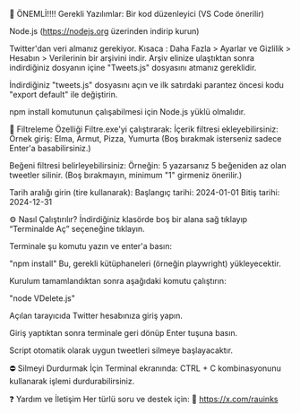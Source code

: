 
🧾 ÖNEMLİ!!!!
Gerekli Yazılımlar:
Bir kod düzenleyici (VS Code önerilir)

Node.js (https://nodejs.org üzerinden indirip kurun)

Twitter'dan veri almanız gerekiyor. Kısaca : Daha Fazla > Ayarlar ve Gizlilik > Hesabın > Verilerinin bir arşivini indir.
Arşiv elinize ulaştıktan sonra indirdiğiniz dosyanın içine "Tweets.js" dosyasını atmanız gereklidir.

İndirdiğiniz "tweets.js" dosyasını açın ve ilk satırdaki parantez öncesi kodu "export default" ile değiştirin. 

npm install komutunun çalışabilmesi için Node.js yüklü olmalıdır.

🧪 Filtreleme Özelliği
Filtre.exe'yi çalıştırarak:
İçerik filtresi ekleyebilirsiniz:
Örnek giriş:
Elma, Armut, Pizza, Yumurta
(Boş bırakmak isterseniz sadece Enter'a basabilirsiniz.)

Beğeni filtresi belirleyebilirsiniz:
Örneğin: 5 yazarsanız 5 beğeniden az olan tweetler silinir.
(Boş bırakmayın, minimum "1" girmeniz önerilir.)

Tarih aralığı girin (tire kullanarak):
Başlangıç tarihi: 2024-01-01
Bitiş tarihi: 2024-12-31

⚙️ Nasıl Çalıştırılır?
İndirdiğiniz klasörde boş bir alana sağ tıklayıp
“Terminalde Aç” seçeneğine tıklayın.

Terminale şu komutu yazın ve enter'a basın:

"npm install"
Bu, gerekli kütüphaneleri (örneğin playwright) yükleyecektir.

Kurulum tamamlandıktan sonra aşağıdaki komutu çalıştırın:

"node VDelete.js"

Açılan tarayıcıda Twitter hesabınıza giriş yapın.

Giriş yaptıktan sonra terminale geri dönüp Enter tuşuna basın.

Script otomatik olarak uygun tweetleri silmeye başlayacaktır.

⛔ Silmeyi Durdurmak İçin
Terminal ekranında:
CTRL + C kombinasyonunu kullanarak işlemi durdurabilirsiniz.

❓ Yardım ve İletişim
Her türlü soru ve destek için:
📩 https://x.com/rauinks


